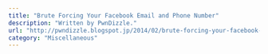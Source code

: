 ```yaml
---
title: "Brute Forcing Your Facebook Email and Phone Number"
description: "Written by PwnDizzle."
url: "http://pwndizzle.blogspot.jp/2014/02/brute-forcing-your-facebook-email-and.html"
category: "Miscellaneous"
---
```

